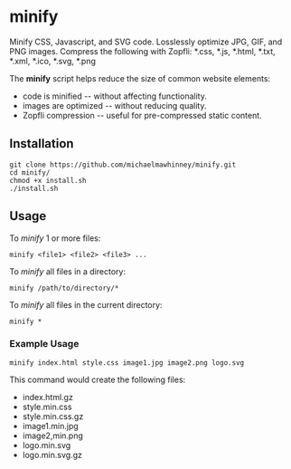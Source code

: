 # minify

Minify CSS, Javascript, and SVG code. Losslessly optimize JPG, GIF, and PNG images. Compress the following with Zopfli: *.css, *.js, *.html, *.txt, *.xml, *.ico, *.svg, *.png

The **minify** script helps reduce the size of common website elements:

- code is minified -- without affecting functionality.
- images are optimized -- without reducing quality.
- Zopfli compression -- useful for pre-compressed static content.

## Installation

```
git clone https://github.com/michaelmawhinney/minify.git
cd minify/
chmod +x install.sh
./install.sh
```

## Usage

To _minify_ 1 or more files:

`minify <file1> <file2> <file3> ...`

To _minify_ all files in a directory:

`minify /path/to/directory/*`

To _minify_ all files in the current directory:

`minify *`

### Example Usage

`minify index.html style.css image1.jpg image2.png logo.svg`

This command would create the following files:

- index.html.gz
- style.min.css
- style.min.css.gz
- image1.min.jpg
- image2,min.png
- logo.min.svg
- logo.min.svg.gz
